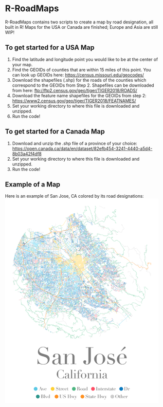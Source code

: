 # R-RoadMaps

R-RoadMaps contains two scripts to create a map by road designation, all built in R! Maps for the USA or Canada are finished; Europe and Asia are still WIP!

## To get started for a USA Map

1. Find the latitude and longitude point you would like to be at the center of your map.
2. Find the GEOIDs of counties that are within 15 miles of this point. You can look up GEOIDs here: https://census.missouri.edu/geocodes/
3. Download the shapefiles (.shp) for the roads of the counties which correspond to the GEOIDs from Step 2. Shapefiles can be downloaded from here: ftp://ftp2.census.gov/geo/tiger/TIGER2018/ROADS/
4. Download the feature name shapefiles for the GEOIDs from step 2:  https://www2.census.gov/geo/tiger/TIGER2018/FEATNAMES/
5. Set your working directory to where this file is downloaded and unzipped.
6. Run the code!

## To get started for a Canada Map

1. Download and unzip the .shp file of a province of your choice: https://open.canada.ca/data/en/dataset/82efb454-3241-4440-a5d4-8b03a42f4df8
2. Set your working directory to where this file is downloaded and unzipped.
3. Run the code!


## Example of a Map
Here is an example of San Jose, CA colored by its road designations: 
![San Jose Example Map](san_jose_map_large.png)
